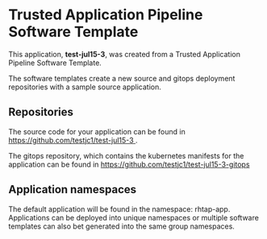 # Trusted Application Pipeline Software Template

This application, **test-jul15-3**, was created from a Trusted Application Pipeline Software Template.

The software templates create a new source and gitops deployment repositories with a sample source application. 

## Repositories

The source code for your application can be found in [https://github.com/testjc1/test-jul15-3 ](https://github.com/testjc1/test-jul15-3 ).
 
The gitops repository, which contains the kubernetes manifests for the application can be found in 
[https://github.com/testjc1/test-jul15-3-gitops ](https://github.com/testjc1/test-jul15-3-gitops ) 

## Application namespaces 

The default application will be found in the namespace: rhtap-app. Applications can be deployed into unique namespaces or multiple software templates can also bet generated into the same group namespaces.  